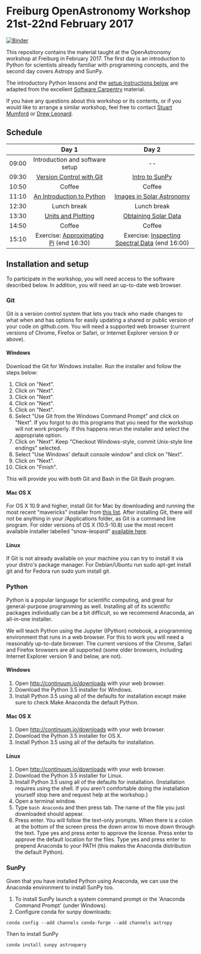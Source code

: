 # Freiburg OpenAstronomy Workshop 21st-22nd February 2017

[![Binder](http://mybinder.org/badge.svg)](http://mybinder.org:/repo/solardrew/freiburg-2017-02) 

This repository contains the material taught at the OpenAstronomy workshop at Freiburg in February 2017.
The first day is an introduction to Python for scientists already familiar with programming concepts, and the second day covers Astropy and SunPy.

The introductory Python lessons and the [setup instructions below](#installation-and-setup) are adapted from the excellent [Software Carpentry](https://software-carpentry.org/lessons/
) material.

If you have any questions about this workshop or its contents, or if you would like to arrange a similar workshop, feel free to contact [Stuart Mumford](mailto:stuart.mumford@aperiosoftware.com) or [Drew Leonard](mailto:andrew.leonard@aperiosoftware.com).

## Schedule

| | **Day 1** | **Day 2** |
| :---: | :---: | :---: |
| 09:00 | Introduction and software setup | -- |
| 09:30 | [Version Control with Git](http://swcarpentry.github.io/git-novice/) | [Intro to SunPy](05-SunPy-Intro/index.ipynb) |
| 10:50 | Coffee | Coffee |
| 11:10 | [An Introduction to Python](./02-Python-Intro/index.ipynb) | [Images in Solar Astronomy](06-Solar-Images/index.ipynb) |
| 12:30 | Lunch break | Lunch break |
| 13:30 | [Units and Plotting](./03-units-images/index.ipynb) | [Obtaining Solar Data](07-VSO/07-VSO.ipynb) |
| 14:50 | Coffee | Coffee |
| 15:10 | Exercise: [Approximating Pi](./04-Animation/04-Animation-Excercise.ipynb) (end 16:30) | Exercise: [Inspecting Spectral Data]() (end 16:00) |

## Installation and setup

To participate in the workshop, you will need access to the software described below. In addition, you will need an up-to-date web browser.

### Git

Git is a version control system that lets you track who made changes to what when and has options for easily updating a shared or public version of your code on github.com. You will need a supported web browser (current versions of Chrome, Firefox or Safari, or Internet Explorer version 9 or above).

#### Windows

Download the Git for Windows installer. Run the installer and follow the steps below:

1. Click on "Next".
1. Click on "Next".
1. Click on "Next".
1. Click on "Next".
1. Click on "Next".
1. Select "Use Git from the Windows Command Prompt" and click on "Next". If you forgot to do this programs that you need for the workshop will not work properly. If this happens rerun the installer and select the appropriate option.
1. Click on "Next". Keep "Checkout Windows-style, commit Unix-style line endings" selected.
1. Select "Use Windows' default console window" and click on "Next".
1. Click on "Next".
1. Click on "Finish".

This will provide you with both Git and Bash in the Git Bash program.

#### Mac OS X

For OS X 10.9 and higher, install Git for Mac by downloading and running the most recent "mavericks" installer from [this list](http://sourceforge.net/projects/git-osx-installer/files/). After installing Git, there will not be anything in your /Applications folder, as Git is a command line program. For older versions of OS X (10.5-10.8) use the most recent available installer labelled "snow-leopard" [available here](http://sourceforge.net/projects/git-osx-installer/files/).

#### Linux

If Git is not already available on your machine you can try to install it via your distro's package manager. For Debian/Ubuntu run sudo apt-get install git and for Fedora run sudo yum install git.

### Python

Python is a popular language for scientific computing, and great for general-purpose programming as well. Installing all of its scientific packages individually can be a bit difficult, so we recommend Anaconda, an all-in-one installer.

We will teach Python using the Jupyter (IPython) notebook, a programming environment that runs in a web browser. For this to work you will need a reasonably up-to-date browser. The current versions of the Chrome, Safari and Firefox browsers are all supported (some older browsers, including Internet Explorer version 9 and below, are not).

#### Windows
1. Open http://continuum.io/downloads with your web browser.
1. Download the Python 3.5 installer for Windows.
1. Install Python 3.5 using all of the defaults for installation except make sure to check Make Anaconda the default Python.

#### Mac OS X
1. Open http://continuum.io/downloads with your web browser.
1. Download the Python 3.5 installer for OS X.
1. Install Python 3.5 using all of the defaults for installation.

#### Linux
1. Open http://continuum.io/downloads with your web browser.
1. Download the Python 3.5 installer for Linux.
1. Install Python 3.5 using all of the defaults for installation. (Installation requires using the shell. If you aren't comfortable doing the installation yourself stop here and request help at the workshop.)
1. Open a terminal window.
1. Type ```bash Anaconda``` and then press tab. The name of the file you just downloaded should appear.
1. Press enter. You will follow the text-only prompts. When there is a colon at the bottom of the screen press the down arrow to move down through the text. Type yes and press enter to approve the license. Press enter to approve the default location for the files. Type yes and press enter to prepend Anaconda to your PATH (this makes the Anaconda distribution the default Python).

### SunPy
Given that you have installed Python using Anaconda, we can use the Anaconda environment to install SunPy too.

1. To install SunPy launch a system command prompt or the 'Anaconda Command Prompt' (under Windows).
1. Configure conda for sunpy downloads:

```conda config --add channels conda-forge --add channels astropy```

Then to install SunPy

```conda install sunpy astroquery```
